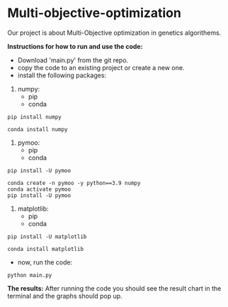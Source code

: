 # Multi-objective-optimization

Our project is about Multi-Objective optimization in genetics algorithems.

**Instructions for how to run and use the code:**
- Download 'main.py' from the git repo.
- copy the code to an existing project or create a new one.
- install the following packages: 
1.   numpy:
     - pip
     - conda
```
pip install numpy
```
```
conda install numpy
```
1.   pymoo:
     - pip
     - conda
```
pip install -U pymoo
```
```
conda create -n pymoo -y python==3.9 numpy
conda activate pymoo
pip install -U pymoo
```
1.  matplotlib:
    - pip
    - conda
```
pip install -U matplotlib
```
```
conda install matplotlib
```
- now, run the code:
```
python main.py
```

**The results:**
After running the code you should see the result chart in the terminal and the graphs should pop up.
